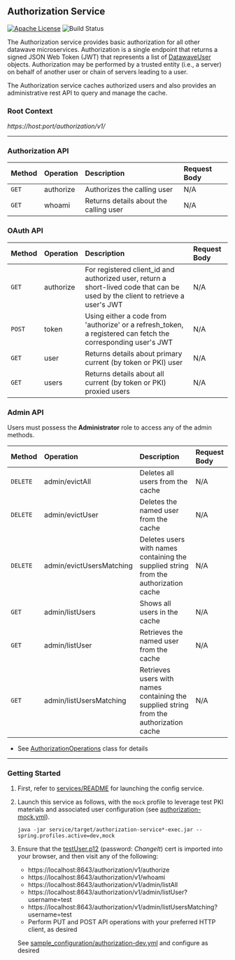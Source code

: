 ## Authorization Service

[![Apache License][li]][ll] ![Build Status](https://github.com/NationalSecurityAgency/datawave-authorization-service/workflows/Tests/badge.svg)

The Authorization service provides basic authorization for all other datawave
microservices. Authorization is a single endpoint that returns a signed
JSON Web Token (JWT) that represents a list of [DatawaveUser](api/src/main/java/datawave/security/authorization/DatawaveUser.java)
objects. Authorization may be performed by a trusted entity (i.e., a server) on
behalf of another user or chain of servers leading to a user.

The Authorization service caches authorized users and also provides an
administrative rest API to query and manage the cache.

### Root Context

*https://host:port/authorization/v1/*

---

### Authorization API

| Method | Operation | Description                            | Request Body |
|:---    |:---       |:---                                    |:---          |
| `GET`  | authorize | Authorizes the calling user            | N/A          |
| `GET`  | whoami    | Returns details about the calling user | N/A          |

### OAuth API

| Method | Operation | Description                            | Request Body |
|:---    |:---       |:---                                    |:---          |
| `GET`  | authorize | For registered client_id and authorized user, return a short-lived code that can be used by the client to retrieve a user's JWT  | N/A  |
| `POST` | token     | Using either a code from 'authorize' or a refresh_token, a registered can fetch the corresponding user's JWT                     | N/A  |
| `GET`  | user      | Returns details about primary current (by token or PKI) user                                                                     | N/A  |
| `GET`  | users     | Returns details about all current (by token or PKI) proxied users                                                                | N/A  |


### Admin API

Users must possess the **Administrator** role to access any of the admin methods.

| Method   | Operation                | Description                             | Request Body |
|:---      |:---                      |:---                                     |:---          |
| `DELETE` | admin/evictAll           | Deletes all users from the cache        | N/A          |
| `DELETE` | admin/evictUser          | Deletes the named user from the cache   | N/A          |
| `DELETE` | admin/evictUsersMatching | Deletes users with names containing the supplied string from the authorization cache | N/A |
| `GET`    | admin/listUsers          | Shows all users in the cache            | N/A          |
| `GET`    | admin/listUser           | Retrieves the named user from the cache | N/A          |
| `GET`    | admin/listUsersMatching  | Retrieves users with names containing the supplied string from the authorization cache | N/A |

* See [AuthorizationOperations](service/src/main/java/datawave/microservice/authorization/AuthorizationOperations.java)
  class for details

---

### Getting Started

1. First, refer to [services/README](https://github.com/NationalSecurityAgency/datawave-microservices-root/blob/master/README.md#getting-started)
   for launching the config service.

2. Launch this service as follows, with the `mock` profile to leverage test PKI
   materials and associated user configuration (see [authorization-mock.yml][auth-mock-yml]).
    
   ```
   java -jar service/target/authorization-service*-exec.jar --spring.profiles.active=dev,mock
   ```

3. Ensure that the [testUser.p12][testUser] (password: *ChangeIt*) cert is
   imported into your browser, and then visit any of the following:

   * https://localhost:8643/authorization/v1/authorize
   * https://localhost:8643/authorization/v1/whoami
   * https://localhost:8643/authorization/v1/admin/listAll
   * https://localhost:8643/authorization/v1/admin/listUser?username=test
   * https://localhost:8643/authorization/v1/admin/listUsersMatching?username=test
   * Perform PUT and POST API operations with your preferred HTTP client, as desired
   
   See [sample_configuration/authorization-dev.yml][authorization-dev-yml] and configure as desired

[auth-mock-yml]:https://github.com/NationalSecurityAgency/datawave-microservices-root/blob/master/sample_configuration/authorization-mock.yml
[testUser]:https://github.com/NationalSecurityAgency/datawave-spring-boot-starter/blob/master/src/main/resources/testUser.p12
[authorization-dev-yml]:https://github.com/NationalSecurityAgency/datawave-microservices-root/blob/master/sample_configuration/authorization-dev.yml.example

[li]: http://img.shields.io/badge/license-ASL-blue.svg
[ll]: https://www.apache.org/licenses/LICENSE-2.0
